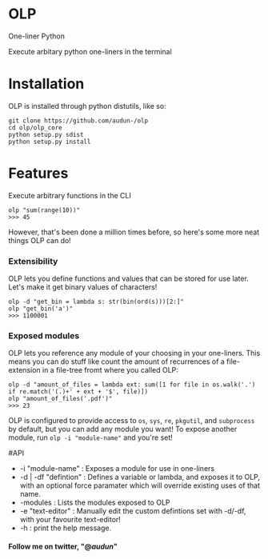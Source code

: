 # OLP
One-liner Python

Execute arbitary python one-liners in the terminal

# Installation
OLP is installed through python distutils, like so:
```
git clone https://github.com/audun-/olp
cd olp/olp_core
python setup.py sdist
python setup.py install
```


# Features
Execute arbitrary functions in the CLI
```
olp "sum(range(10))"
>>> 45
```

However, that's been done a million times before, so here's some more neat things OLP can do! 

### Extensibility
OLP lets you define functions and values that can be stored for use later.
Let's make it get binary values of characters!
```
olp -d "get_bin = lambda s: str(bin(ord(s)))[2:]"
olp "get_bin('a')"
>>> 1100001
```

### Exposed modules
OLP lets you reference any module of your choosing in your one-liners.
This means you can do stuff like count the amount of recurrences of a file-extension in a file-tree fromt where you called OLP:
```
olp -d "amount_of_files = lambda ext: sum([1 for file in os.walk('.') if re.match('(.)+' + ext + '$', file)])
olp "amount_of_files('.pdf')"
>>> 23
```
OLP is configured to provide access to ```os```, ```sys```, ```re```, ```pkgutil```, and ```subprocess``` by default, but you can add any module you want!
To expose another module, run ```olp -i "module-name"``` and you're set!

#API
- -i "module-name" : Exposes a module for use in one-liners
- -d | -df "defintion" : Defines a variable or lambda, and exposes it to OLP, with an optional force paramater which will override existing uses of that name.
- -modules : Lists the modules exposed to OLP
- -e "text-editor" : Manually edit the custom defintions set with -d/-df, with your favourite text-editor!
- -h : print the help message.

#### Follow me on twitter, "@_audun_"
